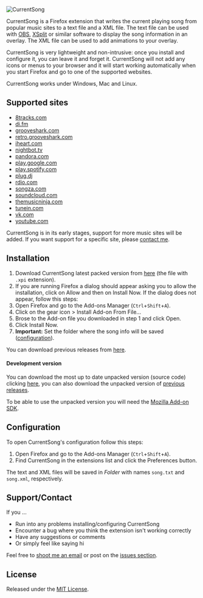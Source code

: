 ![CurrentSong](https://raw.githubusercontent.com/PacoHobi/CurrentSong/master/img/header.png)

CurrentSong is a Firefox extension that writes the current playing song from popular music sites to a text file and a XML file. The text file can be used with [OBS](https://obsproject.com), [XSplit](https://www.xsplit.com) or similar software to display the song information in an overlay. The XML file can be used to add animations to your overlay.

CurrentSong is very lightweight and non-intrusive: once you install and configure it, you can leave it and forget it. CurrentSong will not add any icons or menus to your browser and it will start working automatically when you start Firefox and go to one of the supported websites.

CurrentSong works under Windows, Mac and Linux.

Supported sites
---------------
+ [8tracks.com](http://8tracks.com)
+ [di.fm](http://www.di.fm)
+ [grooveshark.com](http://grooveshark.com)
+ [retro.grooveshark.com](http://retro.grooveshark.com)
+ [iheart.com](http://iheart.com)
+ [nightbot.tv](http://nightbot.tv/autodj)
+ [pandora.com](http://pandora.com)
+ [play.google.com](http://play.google.com/music)
+ [play.spotify.com](http://play.spotify.com)
+ [plug.dj](https://plug.dj)
+ [rdio.com](http://rdio.com)
+ [songza.com](http://songza.com)
+ [soundcloud.com](http://soundcloud.com)
+ [themusicninja.com](http://themusicninja.com)
+ [tunein.com](http://tunein.com)
+ [vk.com](http://vk.com)
+ [youtube.com](http://youtube.com)

CurrentSong is in its early stages, support for more music sites will be added. If you want support for a specific site, please [contact me](mailto:hey@pacohobi.com).

Installation
------------
1. Download CurrentSong latest packed version from [here](https://github.com/PacoHobi/CurrentSong/releases/latest) (the file with `.xpi` extension).
2. If you are running Firefox a dialog should appear asking you to allow the installation, click on Allow and then on Install Now. If the dialog does not appear, follow this steps:
  1. Open Firefox and go to the Add-ons Manager (`Ctrl`+`Shift`+`A`).
  2. Click on the gear icon > Install Add-on From File...
  3. Brose to the Add-on file you downloaded in step 1 and click Open.
  4. Click Install Now.
3. **Important:** Set the folder where the song info will be saved ([configuration](#configuration)).

You can download previous releases from [here](https://github.com/PacoHobi/CurrentSong/tags).

#### Development version
You can download the most up to date unpacked version (source code) clicking [here](https://github.com/PacoHobi/CurrentSong/archive/master.zip), you can also download the unpacked version of [previous releases](https://github.com/PacoHobi/CurrentSong/tags).

To be able to use the unpacked version you will need the [Mozilla Add-on SDK](https://developer.mozilla.org/en-US/Add-ons/SDK/Tutorials/Installation).

Configuration
-------------
To open CurrentSong's configuration follow this steps:

1. Open Firefox and go to the Add-ons Manager (`Ctrl`+`Shift`+`A`).
2. Find CurrentSong in the extensions list and click the Preferences button.

The text and XML files will be saved in _Folder_ with names `song.txt` and `song.xml`, respectively.

Support/Contact
---------------
If you ...

- Run into any problems installing/configuring CurrentSong
- Encounter a bug where you think the extension isn't working correctly
- Have any suggestions or comments
- Or simply feel like saying hi

Feel free to [shoot me an email](mailto:hey@pacohobi.com) or post on the [issues section](https://github.com/PacoHobi/CurrentSong/issues).

License
-------
Released under the [MIT License](https://github.com/PacoHobi/CurrentSong/blob/master/LICENSE).
